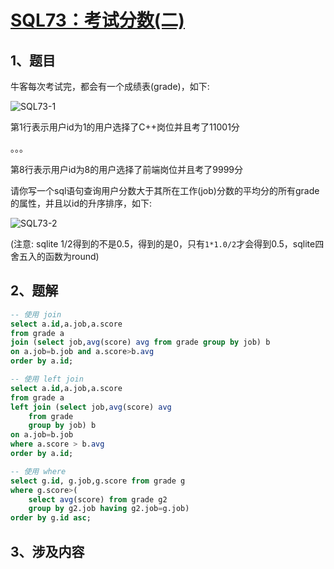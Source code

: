 # [SQL73：考试分数(二)](https://www.nowcoder.com/practice/f456dedf88a64f169aadd648491a27c1?tpId=82&&tqId=35493&rp=1&ru=/ta/sql&qru=/ta/sql/question-ranking)

## 1、题目

牛客每次考试完，都会有一个成绩表(grade)，如下:

![SQL73-1](./image/SQL73-1.png)

第1行表示用户id为1的用户选择了C++岗位并且考了11001分

。。。

第8行表示用户id为8的用户选择了前端岗位并且考了9999分

请你写一个sql语句查询用户分数大于其所在工作(job)分数的平均分的所有grade的属性，并且以id的升序排序，如下:

![SQL73-2](./image/SQL73-2.png)

(注意: sqlite 1/2得到的不是0.5，得到的是0，只有`1*1.0/2`才会得到0.5，sqlite四舍五入的函数为round)

## 2、题解


```sql
-- 使用 join
select a.id,a.job,a.score
from grade a
join (select job,avg(score) avg from grade group by job) b 
on a.job=b.job and a.score>b.avg
order by a.id;

-- 使用 left join
select a.id,a.job,a.score
from grade a
left join (select job,avg(score) avg
    from grade 
    group by job) b
on a.job=b.job
where a.score > b.avg
order by a.id;

-- 使用 where
select g.id, g.job,g.score from grade g  
where g.score>(
	select avg(score) from grade g2 
	group by g2.job having g2.job=g.job) 
order by g.id asc;
```

## 3、涉及内容